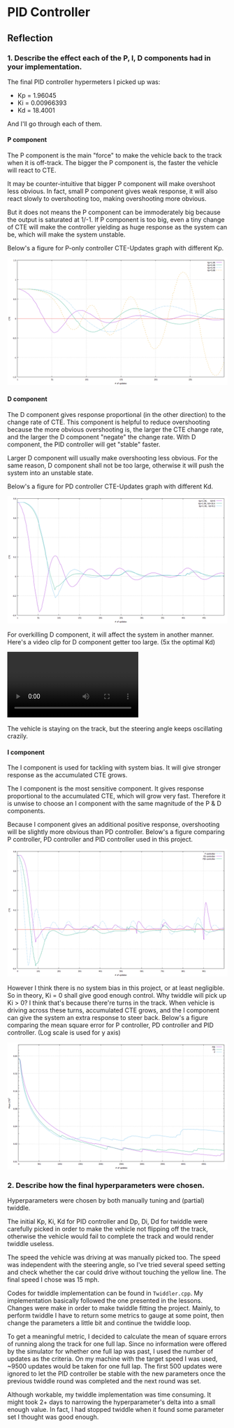 # PID Controller

[//]: # (Image References)
[p-only]: ./figures/P-only.png "Comparision with different Kp."
[pd]: ./figures/PD.png "Comparison with different Kd."
[pd-too-big-d]: ./figures/PD-too-big-D.mp4 "When D getting too big."
[p-pd-pid]: ./figures/P-PD-PID.png "Comparing P, PD and PID controller."
[cte2-mean]: ./figures/CTE2-Mean.png "Comparing P, PD and PID controller - Mean of CTE square." 

## Reflection

### 1. Describe the effect each of the P, I, D components had in your implementation.

 The final PID controller hypermeters I picked up was:

- Kp = 1.96045
- Ki = 0.00966393
- Kd = 18.4001

And I'll go through each of them.

#### P component
The P component is the main "force" to make the vehicle back to the track when it is off-track. The bigger the P component is, the faster the vehicle will react to CTE. 

It may be counter-intuitive that bigger P component will make overshoot less obvious. In fact, small P component gives weak response, it will also react slowly to overshooting too, making overshooting more obvious.

But it does not means the P component can be immoderately big because the output is saturated at 1/-1. If P component is too big, even a tiny change of CTE will make the controller yielding as huge response as the system can be, which will make the system unstable.

Below's a figure for P-only controller CTE-Updates graph with different Kp.

![Comparison of different Kp][p-only]

#### D component
The D component gives response proportional (in the other direction) to the change rate of CTE. This component is helpful to reduce overshooting because the more obvious overshooting is, the larger the CTE change rate, and the larger the D component "negate" the change rate. With D component, the PID controller will get "stable" faster.

Larger D component will usually make overshooting less obvious. For the same reason, D component shall not be too large, otherwise it will push the system into an unstable state.

Below's a figure for PD controller CTE-Updates graph with different Kd.

![Comparison of different Kd][pd] 

For overkilling D component, it will affect the system in another manner. Here's a video clip for D component getter too large. (5x the optimal Kd)

![When D component is too large][pd-too-big-d]

The vehicle is staying on the track, but the steering angle keeps oscillating crazily.  

#### I component
The I component is used for tackling with system bias. It will give stronger response as the accumulated CTE grows.

The I component is the most sensitive component. It gives response proportional to the accumulated CTE, which will grow very fast. Therefore it is unwise to choose an I component with the same magnitude of the P & D components.

Because I component gives an additional positive response, overshooting will be slightly more obvious than PD controller. Below's a figure comparing P controller, PD controller and PID controller used in this project.

![Comparison of P, PD and PID controller][p-pd-pid]

However I think there is no system bias in this project, or at least negligible. So in theory, Ki = 0 shall give good enough control. Why twiddle will pick up Ki > 0? I think that's because there're turns in the track. When vehicle is driving across these turns, accumulated CTE grows, and the I component can give the system an extra response to steer back. Below's a figure comparing the mean square error for P controller, PD controller and PID controller.  (Log scale is used for y axis)

![Comparison of P, PD and PID controller - Mean of CTE square][cte2-mean]

### 2. Describe how the final hyperparameters were chosen.

Hyperparameters were chosen by both manually tuning and (partial) twiddle.

The initial Kp, Ki, Kd for PID controller and Dp, Di, Dd for twiddle were carefully picked in order to make the vehicle not flipping off the track, otherwise the vehicle would fail to complete the track and would render twiddle useless.

The speed the vehicle was driving at was manually picked too. The speed was independent with the steering angle, so I've tried several speed setting and check whether the car could drive without touching the yellow line. The final speed I chose was 15 mph.

Codes for twiddle implementation can be found in `Twiddler.cpp`. My implementation basically followed the one presented in the lessons. Changes were make in order to make twiddle fitting the project. Mainly, to perform twiddle I have to return some metrics to gauge at some point, then change the parameters a little bit and continue the twiddle loop.

To get a meaningful metric, I decided to calculate the mean of square errors of running along the track for one full lap. Since no information were offered by the simulator for whether one full lap was past, I used the number of updates as the criteria. On my machine with the target speed I was used, ~9500 updates would be taken for one full lap. The first 500 updates were ignored to let the PID controller be stable with the new parameters once the previous twiddle round was completed and the next round was set. 

Although workable, my twiddle implementation was time consuming. It might took 2+ days to narrowing the hyperparameter's delta into a small enough value. In fact, I had stopped twiddle when it found some parameter set I thought was good enough.
